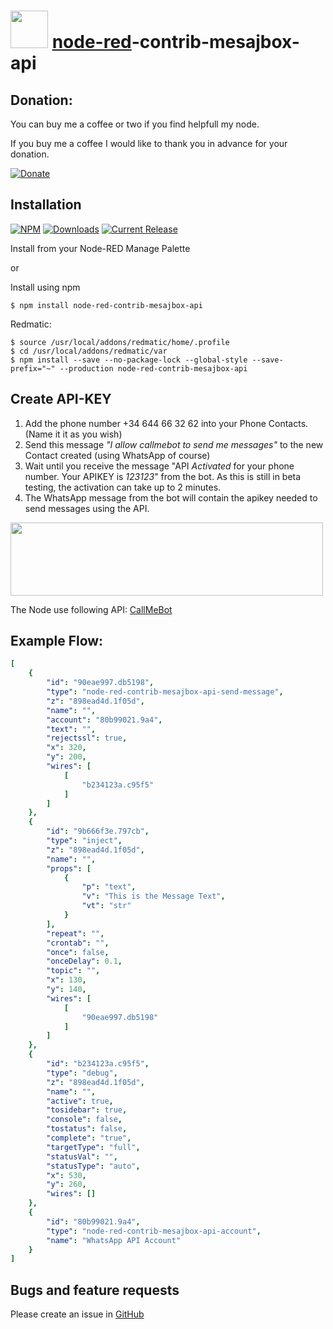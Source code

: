# <img src="https://github.com/PfisterDaniel/node-red-contrib-whatsapp-cmb/blob/main/nodes/icons/whatsapp.svg" width="60"> [node-red](http://nodered.org)-contrib-mesajbox-api


## Donation:
You can buy me a coffee or two if you find helpfull my node.

If you buy me a coffee I would like to thank you in advance for your donation.

[![Donate](https://img.shields.io/badge/Donate-PayPal-green.svg?style=flat&logo=PayPal)](https://www.paypal.com/donate/?hosted_button_id=NF8XH8AMXZV2J)



## Installation
[![NPM](https://nodei.co/npm/node-red-contrib-whatsapp-cmb.png)](https://npmjs.org/package/node-red-contrib-mesajbox-api)
[![Downloads](https://img.shields.io/npm/dm/node-red-contrib-whatsapp-cmb.svg)](https://www.npmjs.com/package/node-red-contrib-mesajbox-api)
[![Current Release](https://img.shields.io/github/v/release/projeman/node-red-contrib-mesajbox-api.svg?colorB=4cc61e)](https://github.com/projeman/node-red-contrib-mesajbox-api/releases/latest)

Install from your Node-RED Manage Palette

or

Install using npm

    $ npm install node-red-contrib-mesajbox-api

Redmatic:

    $ source /usr/local/addons/redmatic/home/.profile
    $ cd /usr/local/addons/redmatic/var
    $ npm install --save --no-package-lock --global-style --save-prefix="~" --production node-red-contrib-mesajbox-api
	
	
## Create API-KEY

1. Add the phone number +34 644 66 32 62  into your Phone Contacts. (Name it it as you wish)
2. Send this message *"I allow callmebot to send me messages"* to the new Contact created (using WhatsApp of course)
3. Wait until you receive the message "API *Activated* for your phone number. Your APIKEY is *123123*" from the bot. As this is still in beta testing, the activation can take up to 2 minutes.
4. The WhatsApp message from the bot will contain the apikey needed to send messages using the API.

<img src="https://github.com/projeman/node-red-contrib-mesajbox-api/raw/main/images/create_api_key_example.jpg" width="500" height="117">


The Node use following API:
[CallMeBot](https://www.callmebot.com/blog/free-api-whatsapp-messages)

## Example Flow:
```yaml
[
    {
        "id": "90eae997.db5198",
        "type": "node-red-contrib-mesajbox-api-send-message",
        "z": "898ead4d.1f05d",
        "name": "",
        "account": "80b99021.9a4",
        "text": "",
        "rejectssl": true,
        "x": 320,
        "y": 200,
        "wires": [
            [
                "b234123a.c95f5"
            ]
        ]
    },
    {
        "id": "9b666f3e.797cb",
        "type": "inject",
        "z": "898ead4d.1f05d",
        "name": "",
        "props": [
            {
                "p": "text",
                "v": "This is the Message Text",
                "vt": "str"
            }
        ],
        "repeat": "",
        "crontab": "",
        "once": false,
        "onceDelay": 0.1,
        "topic": "",
        "x": 130,
        "y": 140,
        "wires": [
            [
                "90eae997.db5198"
            ]
        ]
    },
    {
        "id": "b234123a.c95f5",
        "type": "debug",
        "z": "898ead4d.1f05d",
        "name": "",
        "active": true,
        "tosidebar": true,
        "console": false,
        "tostatus": false,
        "complete": "true",
        "targetType": "full",
        "statusVal": "",
        "statusType": "auto",
        "x": 530,
        "y": 260,
        "wires": []
    },
    {
        "id": "80b99021.9a4",
        "type": "node-red-contrib-mesajbox-api-account",
        "name": "WhatsApp API Account"
    }
]
 ```
## Bugs and feature requests
Please create an issue in [GitHub](https://github.com/projeman/node-red-contrib-mesajbox-api/issues)
